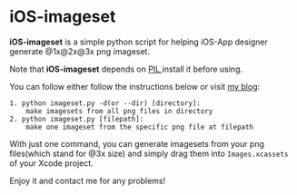# iOS-imageset

**iOS-imageset** is a simple python script for helping iOS-App designer generate @1x@2x@3x png imageset.

Note that **iOS-imageset** depends on [PIL](http://www.pythonware.com/products/pil/),install it before using.

You can follow either follow the instructions below or visit [my blog](http://jcggg.me):

```
1. python imageset.py -d(or --dir) [directory]:
    make imagesets from all png files in directory
2. python imageset.py [filepath]:
    make one imageset from the specific png file at filepath
```

With just one command, you can generate imagesets from your png files(which stand for @3x size) and simply drag them into `Images.xcassets` of your Xcode project.

Enjoy it and contact me for any problems!
